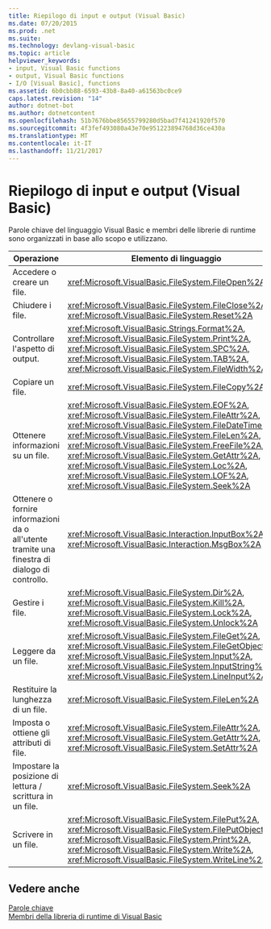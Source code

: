 ```yaml
---
title: Riepilogo di input e output (Visual Basic)
ms.date: 07/20/2015
ms.prod: .net
ms.suite: 
ms.technology: devlang-visual-basic
ms.topic: article
helpviewer_keywords:
- input, Visual Basic functions
- output, Visual Basic functions
- I/O [Visual Basic], functions
ms.assetid: 6b0cbb88-6593-43b8-8a40-a61563bc0ce9
caps.latest.revision: "14"
author: dotnet-bot
ms.author: dotnetcontent
ms.openlocfilehash: 51b7676bbe85655799280d5bad7f41241920f570
ms.sourcegitcommit: 4f3fef493080a43e70e951223894768d36ce430a
ms.translationtype: MT
ms.contentlocale: it-IT
ms.lasthandoff: 11/21/2017
---
```

# <a name="input-and-output-summary-visual-basic"></a>Riepilogo di input e output (Visual Basic)
Parole chiave del linguaggio Visual Basic e membri delle librerie di runtime sono organizzati in base allo scopo e utilizzano.  
  
|Operazione|Elemento di linguaggio|  
|------------|----------------------|  
|Accedere o creare un file.|<xref:Microsoft.VisualBasic.FileSystem.FileOpen%2A>|  
|Chiudere i file.|<xref:Microsoft.VisualBasic.FileSystem.FileClose%2A>, <xref:Microsoft.VisualBasic.FileSystem.Reset%2A>|  
|Controllare l'aspetto di output.|<xref:Microsoft.VisualBasic.Strings.Format%2A>, <xref:Microsoft.VisualBasic.FileSystem.Print%2A>, <xref:Microsoft.VisualBasic.FileSystem.SPC%2A>, <xref:Microsoft.VisualBasic.FileSystem.TAB%2A>, <xref:Microsoft.VisualBasic.FileSystem.FileWidth%2A>|  
|Copiare un file.|<xref:Microsoft.VisualBasic.FileSystem.FileCopy%2A>|  
|Ottenere informazioni su un file.|<xref:Microsoft.VisualBasic.FileSystem.EOF%2A>, <xref:Microsoft.VisualBasic.FileSystem.FileAttr%2A>, <xref:Microsoft.VisualBasic.FileSystem.FileDateTime%2A>, <xref:Microsoft.VisualBasic.FileSystem.FileLen%2A>, <xref:Microsoft.VisualBasic.FileSystem.FreeFile%2A>, <xref:Microsoft.VisualBasic.FileSystem.GetAttr%2A>, <xref:Microsoft.VisualBasic.FileSystem.Loc%2A>, <xref:Microsoft.VisualBasic.FileSystem.LOF%2A>, <xref:Microsoft.VisualBasic.FileSystem.Seek%2A>|  
|Ottenere o fornire informazioni da o all'utente tramite una finestra di dialogo di controllo.|<xref:Microsoft.VisualBasic.Interaction.InputBox%2A>, <xref:Microsoft.VisualBasic.Interaction.MsgBox%2A>|  
|Gestire i file.|<xref:Microsoft.VisualBasic.FileSystem.Dir%2A>, <xref:Microsoft.VisualBasic.FileSystem.Kill%2A>, <xref:Microsoft.VisualBasic.FileSystem.Lock%2A>, <xref:Microsoft.VisualBasic.FileSystem.Unlock%2A>|  
|Leggere da un file.|<xref:Microsoft.VisualBasic.FileSystem.FileGet%2A>, <xref:Microsoft.VisualBasic.FileSystem.FileGetObject%2A>, <xref:Microsoft.VisualBasic.FileSystem.Input%2A>, <xref:Microsoft.VisualBasic.FileSystem.InputString%2A>, <xref:Microsoft.VisualBasic.FileSystem.LineInput%2A>|  
|Restituire la lunghezza di un file.|<xref:Microsoft.VisualBasic.FileSystem.FileLen%2A>|  
|Imposta o ottiene gli attributi di file.|<xref:Microsoft.VisualBasic.FileSystem.FileAttr%2A>, <xref:Microsoft.VisualBasic.FileSystem.GetAttr%2A>, <xref:Microsoft.VisualBasic.FileSystem.SetAttr%2A>|  
|Impostare la posizione di lettura / scrittura in un file.|<xref:Microsoft.VisualBasic.FileSystem.Seek%2A>|  
|Scrivere in un file.|<xref:Microsoft.VisualBasic.FileSystem.FilePut%2A>, <xref:Microsoft.VisualBasic.FileSystem.FilePutObject%2A>, <xref:Microsoft.VisualBasic.FileSystem.Print%2A>, <xref:Microsoft.VisualBasic.FileSystem.Write%2A>, <xref:Microsoft.VisualBasic.FileSystem.WriteLine%2A>|  
  
## <a name="see-also"></a>Vedere anche  
 [Parole chiave](../../../visual-basic/language-reference/keywords/index.md)  
 [Membri della libreria di runtime di Visual Basic](../../../visual-basic/language-reference/runtime-library-members.md)
